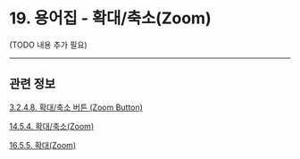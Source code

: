 # 19. 용어집 - 확대/축소(Zoom)

(TODO 내용 추가 필요)

***

## 관련 정보

[3.2.4.8. 확대/축소 버튼 (Zoom Button)](./03-02-04-08-zoom-button.md)

[14.5.4. 확대/축소(Zoom)](./14-05-04-00-zoom.md)

[16.5.5. 확대(Zoom)](./16-05-05-00-zoom.md)